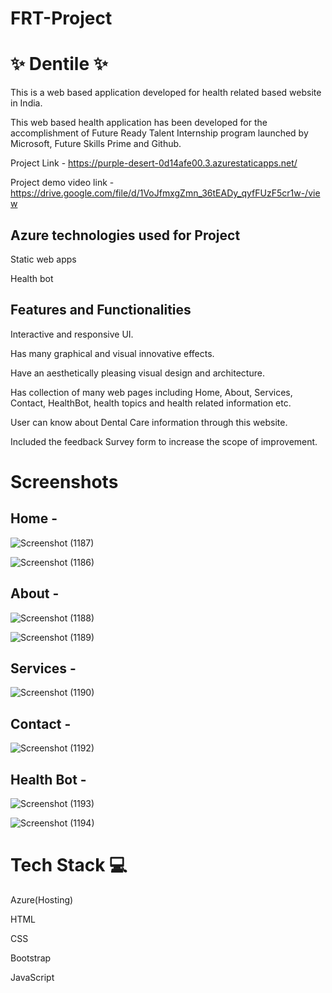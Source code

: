 # FRT-Project

# ✨ Dentile ✨

This is a web based application developed for health related based website in India.

This web based health application has been developed for the accomplishment of Future Ready Talent Internship program launched by Microsoft, Future Skills Prime and Github.


Project Link - https://purple-desert-0d14afe00.3.azurestaticapps.net/

Project demo video link - https://drive.google.com/file/d/1VoJfmxgZmn_36tEADy_qyfFUzF5cr1w-/view


## Azure technologies used for Project

Static web apps

Health bot


## Features and Functionalities

Interactive and responsive UI.

Has many graphical and visual innovative effects.

Have an aesthetically pleasing visual design and architecture. 

Has collection of many web pages including Home, About, Services, Contact, HealthBot, health topics and health related information etc. 

User can know about Dental Care information through this website.

Included the feedback Survey form to increase the scope of improvement.


# Screenshots

## Home -

![Screenshot (1187)](https://github.com/NagubandiAlekhya/FRT-Project/assets/107664623/9665ae4e-4a1d-47e8-af7d-6e7895b2ad29)


![Screenshot (1186)](https://github.com/NagubandiAlekhya/FRT-Project/assets/107664623/6f1c54bb-a04e-4fa6-bda0-693c252e0309)



## About -

![Screenshot (1188)](https://github.com/NagubandiAlekhya/FRT-Project/assets/107664623/51e568d4-4f50-4bf1-83b0-8ea0200a73a1)


![Screenshot (1189)](https://github.com/NagubandiAlekhya/FRT-Project/assets/107664623/16a8a8bb-396f-4cdf-997b-cb19902c1dc7)



## Services -

![Screenshot (1190)](https://github.com/NagubandiAlekhya/FRT-Project/assets/107664623/15a9ce84-7425-434f-bf95-c3d2ad1c3af9)



## Contact -

![Screenshot (1192)](https://github.com/NagubandiAlekhya/FRT-Project/assets/107664623/3f92345e-105b-4cbb-bc76-11221ee08240)



## Health Bot -

![Screenshot (1193)](https://github.com/NagubandiAlekhya/FRT-Project/assets/107664623/5dc9d459-24ce-4cad-8414-c5e250220ac6)


![Screenshot (1194)](https://github.com/NagubandiAlekhya/FRT-Project/assets/107664623/8d630cf7-8709-4028-9475-b4e3d7b8c950)


 
# Tech Stack 💻

Azure(Hosting)

HTML

CSS

Bootstrap

JavaScript
